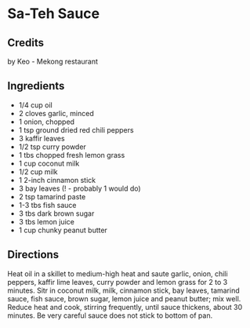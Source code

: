 # Sa-Teh Sauce 

<!-- BEGIN content -->

## Credits

by Keo - Mekong restaurant

## Ingredients

- 1/4 cup oil
- 2 cloves garlic, minced
- 1 onion, chopped
- 1 tsp ground dried red chili peppers
- 3 kaffir leaves
- 1/2 tsp curry powder
- 1 tbs chopped fresh lemon grass
- 1 cup coconut milk
- 1/2 cup milk
- 1 2-inch cinnamon stick
- 3 bay leaves (! - probably 1 would do)
- 2 tsp tamarind paste
- 1-3 tbs fish sauce
- 3 tbs dark brown sugar
- 3 tbs lemon juice
- 1 cup chunky peanut butter

## Directions

Heat oil in a skillet to medium-high heat and saute garlic, onion, chili peppers, kaffir lime leaves, curry powder and lemon grass for 2 to 3 minutes. Sitr in coconut milk, milk, cinnamon stick, bay leaves, tamarind sauce, fish sauce, brown sugar, lemon juice and peanut butter; mix well. Reduce heat and cook, stirring frequently, until sauce thickens, about 30 minutes. Be very careful sauce does not stick to bottom of pan.

<!-- END content -->

